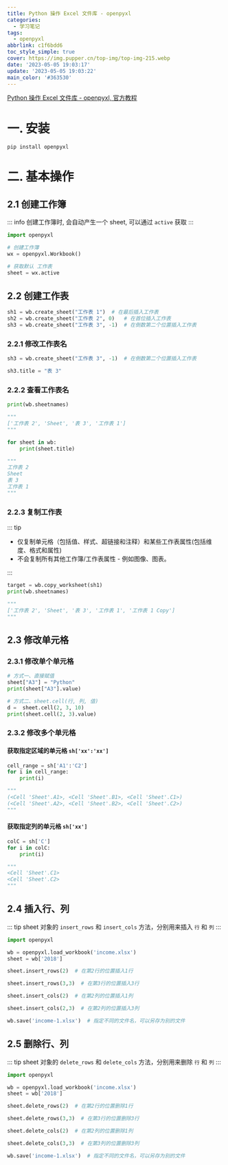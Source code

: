 ```yaml
---
title: Python 操作 Excel 文件库 - openpyxl
categories:
  - 学习笔记
tags:
  - openpyxl
abbrlink: c1f6bdd6
toc_style_simple: true
cover: https://img.pupper.cn/top-img/top-img-215.webp
date: '2023-05-05 19:03:17'
update: '2023-05-05 19:03:22'
main_color: '#363530'
---
```


[Python 操作 Excel 文件库 - openpyxl, 官方教程](https://openpyxl.readthedocs.io/en/stable/tutorial.html)

# 一. 安装

```sh 
pip install openpyxl
```

# 二. 基本操作

## 2.1 创建工作簿

::: info
创建工作簿时, 会自动产生一个 sheet, 可以通过 `active` 获取
:::

```Python
import openpyxl

# 创建工作簿
wx = openpyxl.Workbook()

# 获取默认 工作表
sheet = wx.active
```

## 2.2 创建工作表

```Python 
sh1 = wb.create_sheet("工作表 1")  # 在最后插入工作表
sh2 = wb.create_sheet("工作表 2", 0)   # 在首位插入工作表
sh3 = wb.create_sheet("工作表 3", -1)  # 在倒数第二个位置插入工作表
```

### 2.2.1 修改工作表名

```Python 
sh3 = wb.create_sheet("工作表 3", -1)  # 在倒数第二个位置插入工作表

sh3.title = "表 3"
```

### 2.2.2 查看工作表名

```Python
print(wb.sheetnames)

"""
['工作表 2', 'Sheet', '表 3', '工作表 1']
"""
```

```Python
for sheet in wb:
    print(sheet.title)

"""
工作表 2
Sheet
表 3
工作表 1
"""
```

### 2.2.3 复制工作表

::: tip
- 仅复制单元格（包括值、样式、超链接和注释）和某些工作表属性(包括维度、格式和属性)
- 不会复制所有其他工作簿/工作表属性 - 例如图像、图表。
  
:::

```Python
target = wb.copy_worksheet(sh1)
print(wb.sheetnames)

"""
['工作表 2', 'Sheet', '表 3', '工作表 1', '工作表 1 Copy']
"""
```

## 2.3 修改单元格

### 2.3.1 修改单个单元格

```Python
# 方式一、直接赋值
sheet["A3"] = "Python"
print(sheet["A3"].value)

# 方式二、sheet.cell(行, 列, 值)
d =  sheet.cell(2, 3, 10)
print(sheet.cell(2, 3).value)
```

### 2.3.2 修改多个单元格

#### 获取指定区域的单元格 `sh['xx':'xx']`
```Python
cell_range = sh['A1':'C2']
for i in cell_range:
    print(i)

"""
(<Cell 'Sheet'.A1>, <Cell 'Sheet'.B1>, <Cell 'Sheet'.C1>)
(<Cell 'Sheet'.A2>, <Cell 'Sheet'.B2>, <Cell 'Sheet'.C2>)
"""
```

#### 获取指定列的单元格 `sh['xx']`
```Python
colC = sh['C']
for i in colC:
    print(i)

"""
<Cell 'Sheet'.C1>
<Cell 'Sheet'.C2>
"""
```

## 2.4 插入行、列

::: tip
sheet 对象的 `insert_rows` 和 `insert_cols` 方法，分别用来插入 `行` 和 `列`
:::

```Python
import openpyxl

wb = openpyxl.load_workbook('income.xlsx')
sheet = wb['2018']

sheet.insert_rows(2)  # 在第2行的位置插入1行

sheet.insert_rows(3,3)  # 在第3行的位置插入3行

sheet.insert_cols(2)  # 在第2列的位置插入1列

sheet.insert_cols(2,3)  # 在第2列的位置插入3列

wb.save('income-1.xlsx')  # 指定不同的文件名，可以另存为别的文件
```

## 2.5 删除行、列

::: tip
sheet 对象的 `delete_rows` 和 `delete_cols` 方法，分别用来删除 `行` 和 `列`
:::

```Python
import openpyxl

wb = openpyxl.load_workbook('income.xlsx')
sheet = wb['2018']

sheet.delete_rows(2)  # 在第2行的位置删除1行

sheet.delete_rows(3,3)  # 在第3行的位置删除3行

sheet.delete_cols(2)  # 在第2列的位置删除1列

sheet.delete_cols(3,3)  # 在第3列的位置删除3列

wb.save('income-1.xlsx')  # 指定不同的文件名，可以另存为别的文件
```

